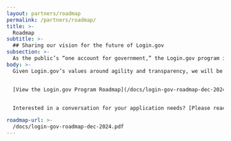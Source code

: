 ```yaml
---
layout: partners/roadmap
permalink: /partners/roadmap/
title: >-
  Roadmap
subtitle: >-
  ## Sharing our vision for the future of Login.gov
subsection: >-
  As the public’s “one account for government,” the Login.gov program is committed to being transparent with the agency partners and members of the public that it serves. The Login.gov program roadmap articulates the values of the Login.gov program, outlines strategic priorities, and documents how the program is approaching nuanced identity topics.
body: >-
  Given Login.gov’s values around agility and transparency, we will be using ongoing user research as well as feedback from agency partners to adapt these plans over time. We intend to update and reshare this artifact regularly.


  [View the Login.gov Program Roadmap](/docs/login-gov-roadmap-dec-2024.pdf){:class="caret"}


  Interested in a conversation for your application needs? [Please reach out](/partners/business-inquiries/){:class="caret"}

roadmap-url: >-
  /docs/login-gov-roadmap-dec-2024.pdf
---
```

